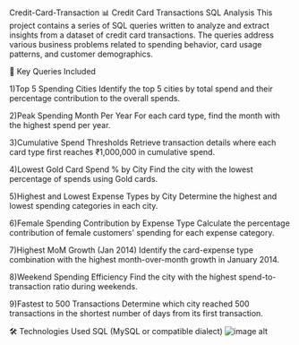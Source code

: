 Credit-Card-Transaction
📊 Credit Card Transactions SQL Analysis This project contains a series of SQL queries written to analyze and extract insights from a dataset of credit card transactions. The queries address various business problems related to spending behavior, card usage patterns, and customer demographics.

📌 Key Queries Included

1)Top 5 Spending Cities Identify the top 5 cities by total spend and their percentage contribution to the overall spends.

2)Peak Spending Month Per Year For each card type, find the month with the highest spend per year.

3)Cumulative Spend Thresholds Retrieve transaction details where each card type first reaches ₹1,000,000 in cumulative spend.

4)Lowest Gold Card Spend % by City Find the city with the lowest percentage of spends using Gold cards.

5)Highest and Lowest Expense Types by City Determine the highest and lowest spending categories in each city.

6)Female Spending Contribution by Expense Type Calculate the percentage contribution of female customers' spending for each expense category.

7)Highest MoM Growth (Jan 2014) Identify the card-expense type combination with the highest month-over-month growth in January 2014.

8)Weekend Spending Efficiency Find the city with the highest spend-to-transaction ratio during weekends.

9)Fastest to 500 Transactions Determine which city reached 500 transactions in the shortest number of days from its first transaction.

🛠 Technologies Used SQL (MySQL or compatible dialect)
![image alt]()
